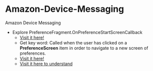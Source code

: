 # Amazon-Device-Messaging
Amazon Device Messaging
- Explore PreferenceFragment.OnPreferenceStartScreenCallback
    - <a href="https://developer.android.com/reference/android/support/v14/preference/PreferenceFragment.OnPreferenceStartScreenCallback.html">Visit it here!</a>
    - Get key word: Called when the user has clicked on a **PreferenceScreen** item in order to navigate to a new screen of preferences.
    - <a href = "https://www.google.com/search?q=PreferenceScreen+android&client=ubuntu&hs=Dbw&channel=fs&source=lnms&tbm=isch&sa=X&ved=0ahUKEwi6rP-95brYAhWMM48KHbX8CfEQ_AUICigB&biw=1855&bih=980#imgrc=9t1I-als4er3oM:">Visit it here!</a>
    - <a href = "https://androidresearch.wordpress.com/2012/03/09/creating-a-preference-activity-in-android/">Visit it here to understand</a>
      
    